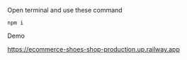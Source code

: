 Open terminal and use these command

```
npm i
```

Demo

https://ecommerce-shoes-shop-production.up.railway.app